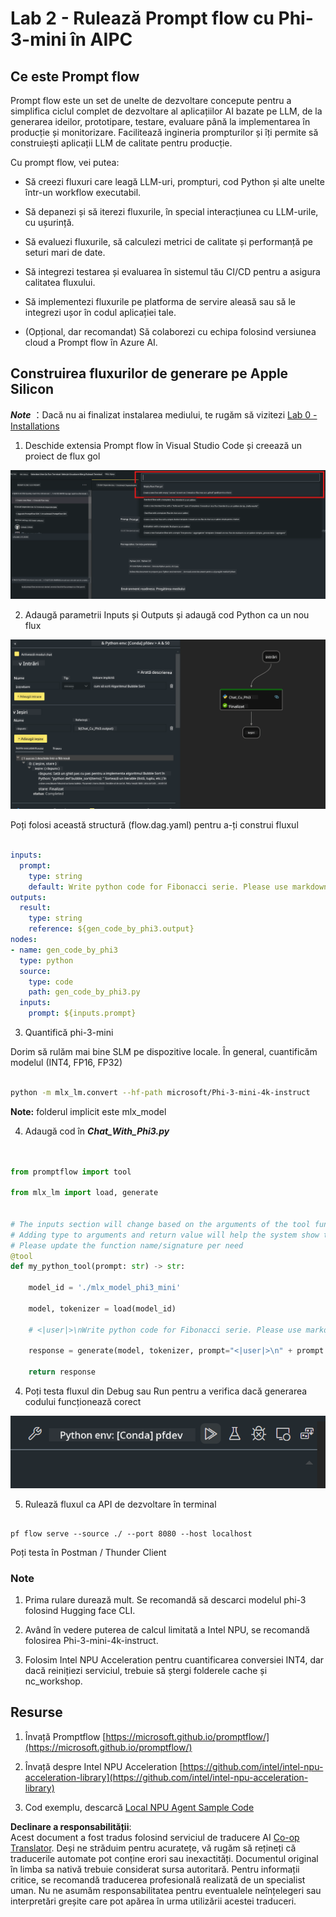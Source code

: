 <!--
CO_OP_TRANSLATOR_METADATA:
{
  "original_hash": "3dbbf568625b1ee04b354c2dc81d3248",
  "translation_date": "2025-05-09T19:41:39+00:00",
  "source_file": "md/02.Application/02.Code/Phi3/VSCodeExt/HOL/Apple/02.PromptflowWithMLX.md",
  "language_code": "ro"
}
-->
# **Lab 2 - Rulează Prompt flow cu Phi-3-mini în AIPC**

## **Ce este Prompt flow**

Prompt flow este un set de unelte de dezvoltare concepute pentru a simplifica ciclul complet de dezvoltare al aplicațiilor AI bazate pe LLM, de la generarea ideilor, prototipare, testare, evaluare până la implementarea în producție și monitorizare. Facilitează ingineria prompturilor și îți permite să construiești aplicații LLM de calitate pentru producție.

Cu prompt flow, vei putea:

- Să creezi fluxuri care leagă LLM-uri, prompturi, cod Python și alte unelte într-un workflow executabil.

- Să depanezi și să iterezi fluxurile, în special interacțiunea cu LLM-urile, cu ușurință.

- Să evaluezi fluxurile, să calculezi metrici de calitate și performanță pe seturi mari de date.

- Să integrezi testarea și evaluarea în sistemul tău CI/CD pentru a asigura calitatea fluxului.

- Să implementezi fluxurile pe platforma de servire aleasă sau să le integrezi ușor în codul aplicației tale.

- (Opțional, dar recomandat) Să colaborezi cu echipa folosind versiunea cloud a Prompt flow în Azure AI.

## **Construirea fluxurilor de generare pe Apple Silicon**

***Note*** ：Dacă nu ai finalizat instalarea mediului, te rugăm să vizitezi [Lab 0 -Installations](./01.Installations.md)

1. Deschide extensia Prompt flow în Visual Studio Code și creează un proiect de flux gol

![create](../../../../../../../../../translated_images/pf_create.d6172d8277a78a7fa82cd6ff727ed44e037fa78b662f1f62d5963f36d712d229.ro.png)

2. Adaugă parametrii Inputs și Outputs și adaugă cod Python ca un nou flux

![flow](../../../../../../../../../translated_images/pf_flow.d5646a323fb7f444c0b98b4521057a592325c583e7ba18bc31500bc0415e9ef3.ro.png)

Poți folosi această structură (flow.dag.yaml) pentru a-ți construi fluxul

```yaml

inputs:
  prompt:
    type: string
    default: Write python code for Fibonacci serie. Please use markdown as output
outputs:
  result:
    type: string
    reference: ${gen_code_by_phi3.output}
nodes:
- name: gen_code_by_phi3
  type: python
  source:
    type: code
    path: gen_code_by_phi3.py
  inputs:
    prompt: ${inputs.prompt}


```

3. Quantifică phi-3-mini

Dorim să rulăm mai bine SLM pe dispozitive locale. În general, cuantificăm modelul (INT4, FP16, FP32)

```bash

python -m mlx_lm.convert --hf-path microsoft/Phi-3-mini-4k-instruct

```

**Note:** folderul implicit este mlx_model

4. Adaugă cod în ***Chat_With_Phi3.py***

```python


from promptflow import tool

from mlx_lm import load, generate


# The inputs section will change based on the arguments of the tool function, after you save the code
# Adding type to arguments and return value will help the system show the types properly
# Please update the function name/signature per need
@tool
def my_python_tool(prompt: str) -> str:

    model_id = './mlx_model_phi3_mini'

    model, tokenizer = load(model_id)

    # <|user|>\nWrite python code for Fibonacci serie. Please use markdown as output<|end|>\n<|assistant|>

    response = generate(model, tokenizer, prompt="<|user|>\n" + prompt  + "<|end|>\n<|assistant|>", max_tokens=2048, verbose=True)

    return response


```

4. Poți testa fluxul din Debug sau Run pentru a verifica dacă generarea codului funcționează corect

![RUN](../../../../../../../../../translated_images/pf_run.d918637dc00f61e9bdeec37d4cc9646f77d270ac9203bcce13569f3157202b6e.ro.png)

5. Rulează fluxul ca API de dezvoltare în terminal

```

pf flow serve --source ./ --port 8080 --host localhost   

```

Poți testa în Postman / Thunder Client

### **Note**

1. Prima rulare durează mult. Se recomandă să descarci modelul phi-3 folosind Hugging face CLI.

2. Având în vedere puterea de calcul limitată a Intel NPU, se recomandă folosirea Phi-3-mini-4k-instruct.

3. Folosim Intel NPU Acceleration pentru cuantificarea conversiei INT4, dar dacă reinițiezi serviciul, trebuie să ștergi folderele cache și nc_workshop.

## **Resurse**

1. Învață Promptflow [https://microsoft.github.io/promptflow/](https://microsoft.github.io/promptflow/)

2. Învață despre Intel NPU Acceleration [https://github.com/intel/intel-npu-acceleration-library](https://github.com/intel/intel-npu-acceleration-library)

3. Cod exemplu, descarcă [Local NPU Agent Sample Code](../../../../../../../../../code/07.Lab/01/AIPC/local-npu-agent)

**Declinare a responsabilității**:  
Acest document a fost tradus folosind serviciul de traducere AI [Co-op Translator](https://github.com/Azure/co-op-translator). Deși ne străduim pentru acuratețe, vă rugăm să rețineți că traducerile automate pot conține erori sau inexactități. Documentul original în limba sa nativă trebuie considerat sursa autoritară. Pentru informații critice, se recomandă traducerea profesională realizată de un specialist uman. Nu ne asumăm responsabilitatea pentru eventualele neînțelegeri sau interpretări greșite care pot apărea în urma utilizării acestei traduceri.